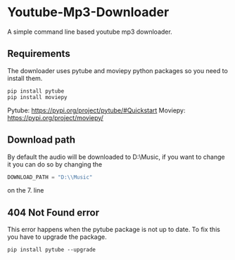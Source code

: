 # Youtube-Mp3-Downloader
 
A simple command line based youtube mp3 downloader.

## Requirements
The downloader uses pytube and moviepy python packages so you need to install them.

```
pip install pytube
pip install moviepy
```

Pytube: https://pypi.org/project/pytube/#Quickstart
Moviepy: https://pypi.org/project/moviepy/

## Download path
By default the audio will be downloaded to D:\\Music, if you want to change it you can do so by changing the 
```python
DOWNLOAD_PATH = "D:\\Music"
```
on the 7. line

## 404 Not Found error
This error happens when the pytube package is not up to date.
To fix this you have to upgrade the package.

```
pip install pytube --upgrade
```
